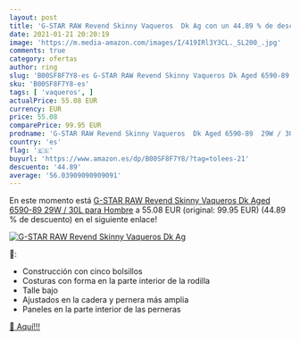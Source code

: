 ```yaml
---
layout: post
title: 'G-STAR RAW Revend Skinny Vaqueros  Dk Ag con un 44.89 % de descuento'
date: 2021-01-21 20:20:19
image: 'https://m.media-amazon.com/images/I/419IRl3Y3CL._SL200_.jpg'
comments: true
category: ofertas
author: ring
slug: 'B00SF8F7Y8-es G-STAR RAW Revend Skinny Vaqueros Dk Aged 6590-89 29W /...'
sku: 'B00SF8F7Y8-es'
tags: [ 'vaqueros', ]
actualPrice: 55.08 EUR
currency: EUR
price: 55.08
comparePrice: 99.95 EUR
prodname: 'G-STAR RAW Revend Skinny Vaqueros  Dk Aged 6590-89  29W / 30L para Hombre'
country: 'es'
flag: '🇪🇸'
buyurl: 'https://www.amazon.es/dp/B00SF8F7Y8/?tag=tolees-21'
descuento: '44.89'
average: '56.03909090909091'
---
```


En este momento está [G-STAR RAW Revend Skinny Vaqueros  Dk Aged 6590-89  29W / 30L para Hombre](https://www.amazon.es/dp/B00SF8F7Y8/?tag=tolees-21) a 55.08 EUR (original: 99.95 EUR) (44.89 %  de descuento) en el siguiente enlace!

[![G-STAR RAW Revend Skinny Vaqueros  Dk Ag](https://m.media-amazon.com/images/I/419IRl3Y3CL._SL200_.jpg)](https://www.amazon.es/dp/B00SF8F7Y8/?tag=tolees-21)

🔎:

- Construcción con cinco bolsillos
- Costuras con forma en la parte interior de la rodilla
- Talle bajo
- Ajustados en la cadera y pernera más amplia
- Paneles en la parte interior de las perneras

[🛒 Aquí!!!](https://www.amazon.es/dp/B00SF8F7Y8/?tag=tolees-21)
